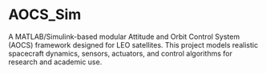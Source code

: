 # AOCS_Sim
A MATLAB/Simulink-based modular Attitude and Orbit Control System (AOCS) framework designed for LEO satellites. This project models realistic spacecraft dynamics, sensors, actuators, and control algorithms for research and academic use.
